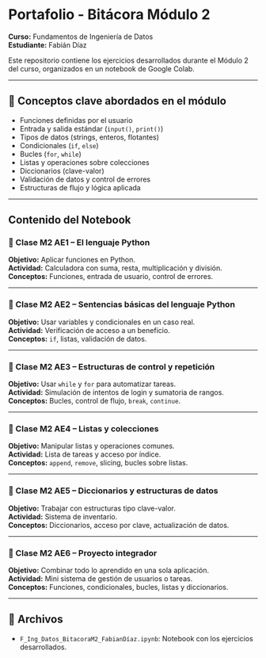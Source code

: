 # Portafolio - Bitácora Módulo 2  
**Curso:** Fundamentos de Ingeniería de Datos  
**Estudiante:** Fabián Díaz

Este repositorio contiene los ejercicios desarrollados durante el Módulo 2 del curso, organizados en un notebook de Google Colab.

---

## 🧠 Conceptos clave abordados en el módulo

- Funciones definidas por el usuario
- Entrada y salida estándar (`input()`, `print()`)
- Tipos de datos (strings, enteros, flotantes)
- Condicionales (`if`, `else`)
- Bucles (`for`, `while`)
- Listas y operaciones sobre colecciones
- Diccionarios (clave-valor)
- Validación de datos y control de errores
- Estructuras de flujo y lógica aplicada

---

## Contenido del Notebook

### 📘 Clase M2 AE1 – El lenguaje Python  
**Objetivo:** Aplicar funciones en Python.  
**Actividad:** Calculadora con suma, resta, multiplicación y división.  
**Conceptos:** Funciones, entrada de usuario, control de errores.

---

### 📗 Clase M2 AE2 – Sentencias básicas del lenguaje Python  
**Objetivo:** Usar variables y condicionales en un caso real.  
**Actividad:** Verificación de acceso a un beneficio.  
**Conceptos:** `if`, listas, validación de datos.

---

### 📙 Clase M2 AE3 – Estructuras de control y repetición  
**Objetivo:** Usar `while` y `for` para automatizar tareas.  
**Actividad:** Simulación de intentos de login y sumatoria de rangos.  
**Conceptos:** Bucles, control de flujo, `break`, `continue`.

---

### 📕 Clase M2 AE4 – Listas y colecciones  
**Objetivo:** Manipular listas y operaciones comunes.  
**Actividad:** Lista de tareas y acceso por índice.  
**Conceptos:** `append`, `remove`, slicing, bucles sobre listas.

---

### 📒 Clase M2 AE5 – Diccionarios y estructuras de datos  
**Objetivo:** Trabajar con estructuras tipo clave-valor.  
**Actividad:** Sistema de inventario.  
**Conceptos:** Diccionarios, acceso por clave, actualización de datos.

---

### 📓 Clase M2 AE6 – Proyecto integrador  
**Objetivo:** Combinar todo lo aprendido en una sola aplicación.  
**Actividad:** Mini sistema de gestión de usuarios o tareas.  
**Conceptos:** Funciones, condicionales, bucles, listas y diccionarios.

---

## 📎 Archivos

- `F_Ing_Datos_BitacoraM2_FabianDíaz.ipynb`: Notebook con los ejercicios desarrollados.
